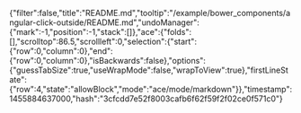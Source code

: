 {"filter":false,"title":"README.md","tooltip":"/example/bower_components/angular-click-outside/README.md","undoManager":{"mark":-1,"position":-1,"stack":[]},"ace":{"folds":[],"scrolltop":86.5,"scrollleft":0,"selection":{"start":{"row":0,"column":0},"end":{"row":0,"column":0},"isBackwards":false},"options":{"guessTabSize":true,"useWrapMode":false,"wrapToView":true},"firstLineState":{"row":4,"state":"allowBlock","mode":"ace/mode/markdown"}},"timestamp":1455884637000,"hash":"3cfcdd7e52f8003cafb6f62f59f2f02ce0f571c0"}